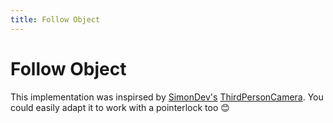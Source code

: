 ```yaml
---
title: Follow Object
---
```


<script lang="ts">
import Wrapper from '$examples/camera/followobject/Wrapper.svelte'
</script>

# Follow Object

<ExampleWrapper playgroundHref="/camera/followobject">
	<Wrapper />
</ExampleWrapper>

This implementation was inspirsed by [SimonDev's](https://twitter.com/iced_coffee_dev) [ThirdPersonCamera](https://github.com/simondevyoutube/ThreeJS_Tutorial_ThirdPersonCamera). You could easily adapt it to work with a pointerlock too 😊
